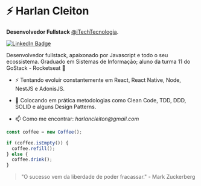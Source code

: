 # ⚡ Harlan Cleiton

**Desenvolvedor Fullstack** [@iTechTecnologia](https://github.com/Itech-Tecnologia).

[![LinkedIn Badge](https://img.shields.io/badge/linkedin--%238f2d07?style=for-the-badge&logo=linkedin&logoColor=white)](www.linkedin.com/in/harlan-cleiton/
)

Desenvolvedor fullstack, apaixonado por Javascript e todo o seu ecossistema. Graduado em Sistemas de Informação; aluno da turma 11 do GoStack - Rocketseat 🚀

- ⚡ Tentando evoluir constantemente em React, React Native, Node, NestJS e AdonisJS.

- 💬 Colocando em prática metodologias como Clean Code, TDD, DDD, SOLID e alguns Design Patterns.

- 📫 Como me encontrar: _harlancleiton@gmail.com_

```ts
const coffee = new Coffee();

if (coffee.isEmpty()) {
  coffee.refill();
} else {
  coffee.drink();
}
```

> "O sucesso vem da liberdade de poder fracassar." - Mark Zuckerberg
